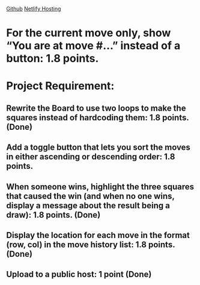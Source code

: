 [Github](https://github.com/minhtrifit/web-advanced-tic-tac-toe)
[Netlify Hosting](https://20120217-tic-tac-toe.netlify.app)

# For the current move only, show “You are at move #…” instead of a button: 1.8 points.

# Project Requirement:
## Rewrite the Board to use two loops to make the squares instead of hardcoding them: 1.8 points. (Done)

## Add a toggle button that lets you sort the moves in either ascending or descending order: 1.8 points.

## When someone wins, highlight the three squares that caused the win (and when no one wins, display a message about the result being a draw): 1.8 points. (Done)

## Display the location for each move in the format (row, col) in the move history list: 1.8 points. (Done)

## Upload to a public host: 1 point (Done)